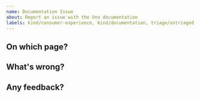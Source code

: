 ```yaml
---
name: Documentation Issue
about: Report an issue with the Uno documentation
labels: kind/consumer-experience, kind/documentation, triage/untriaged
---
```


<!-- Please only use this template for reporting issues with the documentation where the fix isn't clear. We greatly appreciate it when people send in pull-requests with fixes. If there's any friction, apart from knowledge, that's preventing you from doing so please let us know below. -->

## On which page?

## What's wrong?

## Any feedback?




